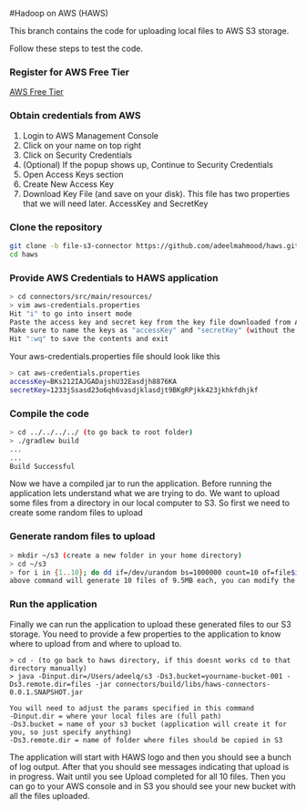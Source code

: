 #Hadoop on AWS (HAWS)

This branch contains the code for uploading local files to AWS S3 storage.

Follow these steps to test the code.

### Register for AWS Free Tier

[AWS Free Tier](https://aws.amazon.com/free/)

### Obtain credentials from AWS

1. Login to AWS Management Console
2. Click on your name on top right
3. Click on Security Credentials
4. (Optional) If the popup shows up, Continue to Security Credentials
5. Open Access Keys section
6. Create New Access Key
7. Download Key File (and save on your disk). This file has two properties that we will need later. AccessKey and SecretKey

### Clone the repository

```bash
git clone -b file-s3-connector https://github.com/adeelmahmood/haws.git
cd haws
```

### Provide AWS Credentials to HAWS application

```bash
> cd connectors/src/main/resources/
> vim aws-credentials.properties
Hit "i" to go into insert mode
Paste the access key and secret key from the key file downloaded from AWS
Make sure to name the keys as "accessKey" and "secretKey" (without the quotes)
Hit ":wq" to save the contents and exit
```

Your aws-credentials.properties file should look like this

```bash
> cat aws-credentials.properties 
accessKey=BKs212IAJGADajshU32Easdjh8876KA
secretKey=1233jSsasd23o6qh6vasdjklasdjt9BKgRPjkk423jkhkfdhjkf
```

### Compile the code

```bash
> cd ../../../../ (to go back to root folder)
> ./gradlew build
...
...
Build Successful
```

Now we have a compiled jar to run the application. Before running the application lets understand what we are trying to do. We want to upload some files from a directory in our local computer to S3. So first we need to create some random files to upload

### Generate random files to upload

```bash
> mkdir ~/s3 (create a new folder in your home directory)
> cd ~/s3
> for i in {1..10}; do dd if=/dev/urandom bs=1000000 count=10 of=file$i; done 
above command will generate 10 files of 9.5MB each, you can modify the 1..10 to generate more files or modify the bs and count params to increase or decrease the size of generated files
```

### Run the application

Finally we can run the application to upload these generated files to our S3 storage. You need to provide a few properties to the application to know where to upload from and where to upload to.

```
> cd - (to go back to haws directory, if this doesnt works cd to that directory manually)
> java -Dinput.dir=/Users/adeelq/s3 -Ds3.bucket=yourname-bucket-001 -Ds3.remote.dir=files -jar connectors/build/libs/haws-connectors-0.0.1.SNAPSHOT.jar

You will need to adjust the params specified in this command
-Dinput.dir = where your local files are (full path)
-Ds3.bucket = name of your s3 bucket (application will create it for you, so just specify anything)
-Ds3.remote.dir = name of folder where files should be copied in S3
```

The application will start with HAWS logo and then you should see a bunch of log output. After that you should see messages indicating that upload is in progress. Wait until you see Upload completed for all 10 files. Then you can go to your AWS console and in S3 you should see your new bucket with all the files uploaded.

```
